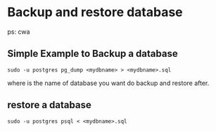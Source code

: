 # Backup and restore database 

ps: cwa

## Simple Example to Backup a database

    sudo -u postgres pg_dump <mydbname> > <mydbname>.sql

where <mydbname> is the name of database you want do backup and restore after.

## restore a database

    sudo -u postgres psql < <mydbname>.sql
